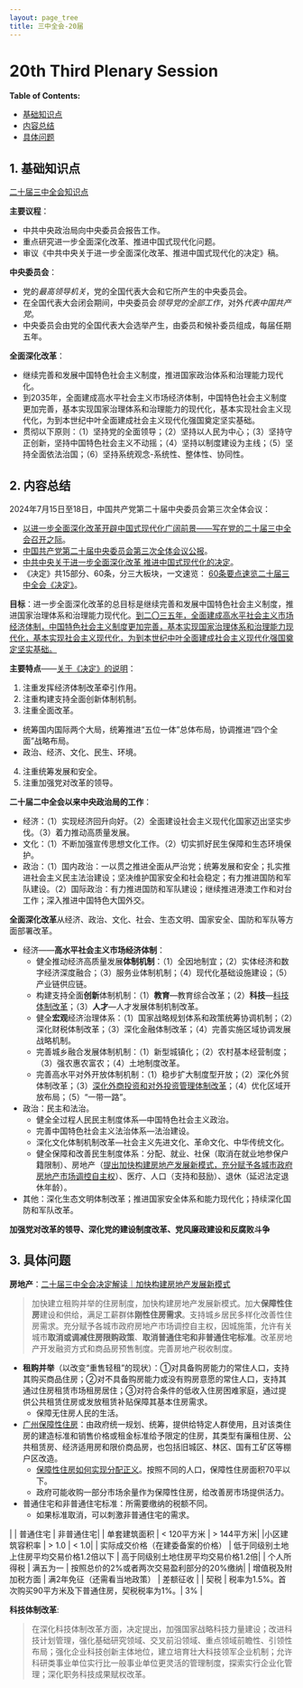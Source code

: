 ```yaml
---
layout: page_tree
title: 三中全会-20届
---
```


# 20th Third Plenary Session

**Table of Contents:**
* [基础知识点](#l1)
* [内容总结](#l2)
* [具体问题](#l3)

<a name="l1"></a>
## 1. 基础知识点

[二十届三中全会知识点](https://mp.weixin.qq.com/s/Z70ufKceWVssA7Mre6OJZQ)

**主要议程**：
* 中共中央政治局向中央委员会报告工作。
* 重点研究进一步全面深化改革、推进中国式现代化问题。
* 审议《中共中央关于进一步全面深化改革、推进中国式现代化的决定》稿。

**中央委员会**：
* 党的*最高领导机关*，党的全国代表大会和它所产生的中央委员会。
* 在全国代表大会闭会期间，中央委员会*领导党的全部工作*，对外*代表中国共产党*。
* 中央委员会由党的全国代表大会选举产生，由委员和候补委员组成，每届任期五年。

**全面深化改革**：
* 继续完善和发展中国特色社会主义制度，推进国家政治体系和治理能力现代化。
* 到2035年，全面建成高水平社会主义市场经济体制，中国特色社会主义制度更加完善，基本实现国家治理体系和治理能力的现代化，基本实现社会主义现代化，为到本世纪中叶全面建成社会主义现代化强国奠定坚实基础。
* 贯彻以下原则：（1）坚持党的全面领导；（2）坚持以人民为中心；（3）坚持守正创新，坚持中国特色社会主义不动摇；（4）坚持以制度建设为主线；（5）坚持全面依法治国；（6）坚持系统观念-系统性、整体性、协同性。

<a name="l2"></a>
## 2. 内容总结

2024年7月15日至18日，中国共产党第二十届中央委员会第三次全体会议：
* [以进一步全面深化改革开辟中国式现代化广阔前景——写在党的二十届三中全会召开之际](https://www.gov.cn/yaowen/liebiao/202407/content_6962927.htm)。
* [中国共产党第二十届中央委员会第三次全体会议公报](https://mp.weixin.qq.com/s/ES_wB2LF1Lsm4r7tTWr8xQ)。
* [中共中央关于进一步全面深化改革 推进中国式现代化的决定](https://www.12371.cn/2024/07/21/ARTI1721551217863166.shtml)。
* 《决定》共15部分、60条，分三大板块，一文速览： [60条要点速览二十届三中全会《决定》](https://www.12371.cn/2024/07/22/ARTI1721605206529310.shtml)。

**目标**：进一步全面深化改革的总目标是继续完善和发展中国特色社会主义制度，推进国家治理体系和治理能力现代化。<u>到二〇三五年，全面建成高水平社会主义市场经济体制，中国特色社会主义制度更加完善，基本实现国家治理体系和治理能力现代化，基本实现社会主义现代化，为到本世纪中叶全面建成社会主义现代化强国奠定坚实基础。</u>

**主要特点**——[关于《决定》的说明](https://www.12371.cn/2024/07/21/ARTI1721551521177181.shtml)：
1. 注重发挥经济体制改革牵引作用。
2. 注重构建支持全面创新体制机制。
3. 注重全面改革。
  * 统筹国内国际两个大局，统筹推进“五位一体”总体布局，协调推进“四个全面”战略布局。
  * 政治、经济、文化、民生、环境。
4. 注重统筹发展和安全。
5. 注重加强党对改革的领导。

**二十届二中全会以来中央政治局的工作**：
* 经济：（1）实现经济回升向好。（2）全面建设社会主义现代化国家迈出坚实步伐。（3）着力推动高质量发展。
* 文化：（1）不断加强宣传思想文化工作。（2）切实抓好民生保障和生态环境保护。
* 政治：（1）国内政治：一以贯之推进全面从严治党；统筹发展和安全；扎实推进社会主义民主法治建设；坚决维护国家安全和社会稳定；有力推进国防和军队建设。（2）国际政治：有力推进国防和军队建设；继续推进港澳工作和对台工作；深入推进中国特色大国外交。

**全面深化改革**从经济、政治、文化、社会、生态文明、国家安全、国防和军队等方面部署改革。
* 经济——**高水平社会主义市场经济体制**：
  * 健全推动经济高质量发展**体制机制**：（1）全因地制宜；（2）实体经济和数字经济深度融合；（3）服务业体制机制；（4）现代化基础设施建设；（5）产业链供应链。
  * 构建支持全面**创新**体制机制：（1）**教育**—教育综合改革；（2）**科技**—<u>科技体制改革</u>；（3）**人才**—人才发展体制机制改革。
  * 健全**宏观**经济治理体系：（1）国家战略规划体系和政策统筹协调机制；（2）深化财税体制改革；（3）深化金融体制改革；（4）完善实施区域协调发展战略机制。
  * 完善城乡融合发展体制机制：（1）新型城镇化；（2）农村基本经营制度；（3）强农惠农富农；（4）土地制度改革。
  * 完善高水平对外开放体制机制：（1）稳步扩大制度型开放；（2）深化外贸体制改革；（3）<u>深化外商投资和对外投资管理体制改革</u>；（4）优化区域开放布局；（5）“一带一路”。
* 政治：民主和法治。
  * 健全全过程人民民主制度体系—中国特色社会主义政治。
  * 完善中国特色社会主义法治体系—法治建设。
  * 深化文化体制机制改革—社会主义先进文化、革命文化、中华传统文化。
  * 健全保障和改善民生制度体系：分配、就业、社保（取消在就业地参保户籍限制）、房地产（<u>提出加快构建房地产发展新模式，充分赋予各城市政府房地产市场调控自主权</u>）、医疗、人口（支持和鼓励）、退休（延迟法定退休年龄）。
* 其他：深化生态文明体制改革；推进国家安全体系和能力现代化；持续深化国防和军队改革。

**加强党对改革的领导、深化党的建设制度改革、党风廉政建设和反腐败斗争**

<a name="l3"></a>
## 3. 具体问题

**房地产**：[二十届三中全会决定解读｜加快构建房地产发展新模式](https://news.cctv.com/2024/07/22/ARTIzrFDdk5WVhDslCF6C6dU240722.shtml)

> 加快建立租购并举的住房制度，加快构建房地产发展新模式。加大**保障性住房**建设和供给，满足工薪群体**刚性住房需求**。支持城乡居民多样化改善性住房需求。充分赋予各城市政府房地产市场调控自主权，因城施策，允许有关城市**取消或调减住房限购政策**、**取消普通住宅和非普通住宅标准**。改革房地产开发融资方式和商品房预售制度。完善房地产税收制度。


* **租购并举**（以改变“重售轻租”的现状）：①对具备购房能力的常住人口，支持其购买商品住房；②对不具备购房能力或没有购房意愿的常住人口，支持其通过住房租赁市场租房居住；③对符合条件的低收入住房困难家庭，通过提供公共租赁住房或发放租赁补贴保障其基本住房需求。
  * <n>保障无住房人民的生活。</n>
* [广州保障性住房](https://www.gz.gov.cn/zwgk/zdly/zfbz/)：由政府统一规划、统筹，提供给特定人群使用，且对该类住房的建造标准和销售价格或租金标准给予限定的住房，其类型有廉租住房、公共租赁房、经济适用房和限价商品房，也包括旧城区、林区、国有工矿区等棚户区改造。
  * [保障性住房如何实现分配正义](http://theory.people.com.cn/n/2015/0519/c388583-27023685.html)。按照不同的人口，保障性住房面积70平以下。
  * <n>政府可能收购一部分市场余量作为保障性住房，给改善房市场提供活力。</n>
* 普通住宅和非普通住宅标准：所需要缴纳的税额不同。
  * <n>如果标准取消，可以刺激非普通住宅的需求。</n>

| | 普通住宅 | 非普通住宅|
| 单套建筑面积 | < 120平方米 | > 144平方米|
|小区建筑容积率 | > 1.0 | < 1.0|
| 实际成交价格（在建委备案的价格） | 低于同级别土地上住房平均交易价格1.2倍以下 | 高于同级别土地住房平均交易价格1.2倍|
| 个人所得税 | 满五为一 | 按照总价的2%或者两次交易盈利部分的20%缴纳|
| 增值税及附加税方面 |  满2年免征（还需看当地政策） | 差额征收 |
| 契税 | 税率为1.5%。首次购买90平方米及下普通住房，契税税率为1%。| 3% |


**科技体制改革**:

> 在深化科技体制改革方面，决定提出，加强国家战略科技力量建设；改进科技计划管理，强化基础研究领域、交叉前沿领域、重点领域前瞻性、引领性布局；强化企业科技创新主体地位，建立培育壮大科技领军企业机制；允许科研类事业单位实行比一般事业单位更灵活的管理制度，探索实行企业化管理；深化职务科技成果赋权改革。
